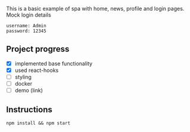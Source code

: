 
This is a basic example of spa with home, news, profile and login pages.
Mock login details
```
username: Admin
password: 12345
```
## Project progress

- [x] implemented base functionality
- [x] used react-hooks
- [ ] styling
- [ ] docker
- [ ] demo (link)

## Instructions

```
npm install && npm start
```
